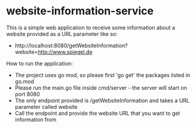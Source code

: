 # website-information-service

This is a simple web application to receive some information about a website provided as a URL parameter like so:

 - http://localhost:8080/getWebsiteInformation?website=http://www.spiegel.de

How to run the application:
 - The project uses go mod, so please first 'go get' the packages listed in go.mod
 - Please run the main.go file inside cmd/server - the server will start on port 8080
 - The only endpoint provided is /getWebsiteInformation and takes a URL parameter called website
 - Call the endpoint and provide the website URL that you want to get information from